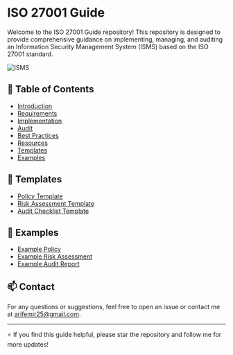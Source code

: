 # ISO 27001 Guide

Welcome to the ISO 27001 Guide repository! This repository is designed to provide comprehensive guidance on implementing, managing, and auditing an Information Security Management System (ISMS) based on the ISO 27001 standard.


![ISMS]([http://lmsotfy.com/so.png](https://www.google.com/url?sa=i&url=https%3A%2F%2Fadvisera.com%2F27001academy%2Fblog%2F2016%2F05%2F23%2Finformation-security-management-system-isms-according-iso-27001%2F&psig=AOvVaw33DWhZ61sxmS7T3EkC78bb&ust=1717778467583000&source=images&cd=vfe&opi=89978449&ved=0CBIQjRxqFwoTCNDg_8-1x4YDFQAAAAAdAAAAABAE))


## 📄 Table of Contents

- [Introduction](docs/Introduction.md)
- [Requirements](docs/Requirements.md)
- [Implementation](docs/Implementation.md)
- [Audit](docs/Audit.md)
- [Best Practices](docs/BestPractices.md)
- [Resources](docs/Resources.md)
- [Templates](#templates)
- [Examples](#examples)

## 📂 Templates

- [Policy Template](templates/PolicyTemplate.md)
- [Risk Assessment Template](templates/RiskAssessmentTemplate.md)
- [Audit Checklist Template](templates/AuditChecklistTemplate.md)

## 📂 Examples

- [Example Policy](examples/ExamplePolicy.md)
- [Example Risk Assessment](examples/ExampleRiskAssessment.md)
- [Example Audit Report](examples/ExampleAuditReport.md)

## 📫 Contact

For any questions or suggestions, feel free to open an issue or contact me at [arifemir25@gmail.com](mailto:arifemir25@gmail.com).

---

⭐️ If you find this guide helpful, please star the repository and follow me for more updates!
